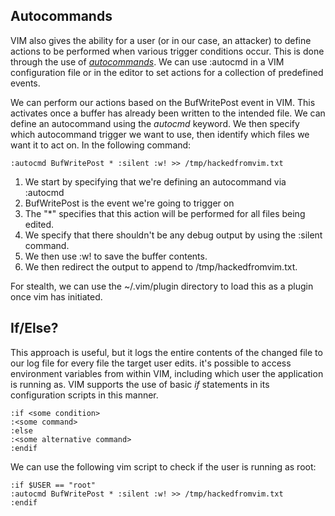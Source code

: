## Autocommands
VIM also gives the ability for a user (or in our case, an attacker) to define actions to be performed when various trigger conditions occur. This is done through the use of [_autocommands_](http://vimdoc.sourceforge.net/htmldoc/autocmd.html).
We can use :autocmd in a VIM configuration file or in the editor to set actions for a collection of predefined events.

 We can perform our actions based on the BufWritePost event in VIM. This activates once a buffer has already been written to the intended file.
 We can define an autocommand using the _autocmd_ keyword. We then specify which autocommand trigger we want to use, then identify which files we want it to act on.
 In the following command:
 ```Vim
:autocmd BufWritePost * :silent :w! >> /tmp/hackedfromvim.txt
```
1. We start by specifying that we're defining an autocommand via :autocmd
2. BufWritePost is the event we're going to trigger on
3. The "\*" specifies that this action will be performed for all files being edited.
4. We specify that there shouldn't be any debug output by using the :silent command.
5. We then use :w! to save the buffer contents.
6. We then redirect the output to append to /tmp/hackedfromvim.txt.

For stealth, we can use the ~/.vim/plugin directory to load this as a plugin once vim has initiated.

## If/Else?
This approach is useful, but it logs the entire contents of the changed file to our log file for every file the target user edits.
it's possible to access environment variables from within VIM, including which user the application is running as.
VIM supports the use of basic _if_ statements in its configuration scripts in this manner.
```Vim
:if <some condition>
:<some command>
:else
:<some alternative command>
:endif
```

We can use the following vim script to check if the user is running as root:
```Vim
:if $USER == "root"
:autocmd BufWritePost * :silent :w! >> /tmp/hackedfromvim.txt
:endif
```
